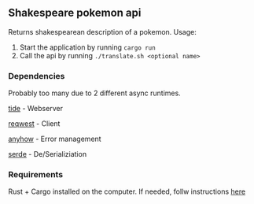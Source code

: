 ## Shakespeare pokemon api
Returns shakespearean description of a pokemon. Usage:
1. Start the application by running `cargo run`
2. Call the api by running `./translate.sh <optional name>`


### Dependencies
Probably too many due to 2 different async runtimes.

[tide](https://crates.io/crates/tide) - Webserver

[reqwest](https://crates.io/crates/reqwest) - Client

[anyhow](https://crates.io/crates/anyhow) - Error management

[serde](https://crates.io/crates/serde) - De/Serializiation
 
### Requirements
Rust + Cargo installed on the computer. If needed, follw instructions [here](https://www.rust-lang.org/)
